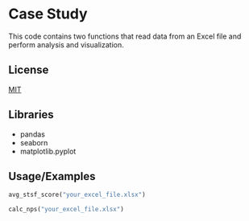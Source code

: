 
# Case Study

This code contains two functions that read data from an Excel file and perform analysis and visualization.

## License

[MIT](https://choosealicense.com/licenses/mit/)


## Libraries

- pandas
- seaborn
- matplotlib.pyplot




## Usage/Examples

```python
avg_stsf_score("your_excel_file.xlsx")

calc_nps("your_excel_file.xlsx")
```

